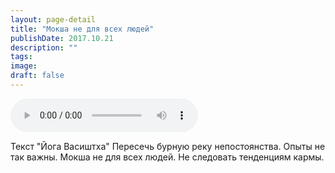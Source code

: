 ```yaml
---
layout: page-detail
title: "Мокша не для всех людей"
publishDate: 2017.10.21
description: ""
tags:
image:
draft: false
---
```


<audio title="2017.10.21 - Мокша не для всех людей.mp3" src="/upload/iblock/fb1/fb14a64c1258f0ec579283d20553c55b.mp3" controls=""></audio>

 Текст "Йога Васиштха" Пересечь бурную реку непостоянства. Опыты не так важны. Мокша не для всех людей. Не следовать тенденциям кармы. 

  
